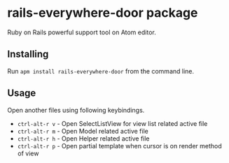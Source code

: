 # rails-everywhere-door package

Ruby on Rails powerful support tool on Atom editor.

## Installing
Run `apm install rails-everywhere-door` from the command line.

## Usage
Open another files using following keybindings.

* `ctrl-alt-r v` - Open SelectListView for view list related active file
* `ctrl-alt-r m` - Open Model related active file
* `ctrl-alt-r h` - Open Helper related active file
* `ctrl-alt-r p` - Open partial template when cursor is on render method of view
